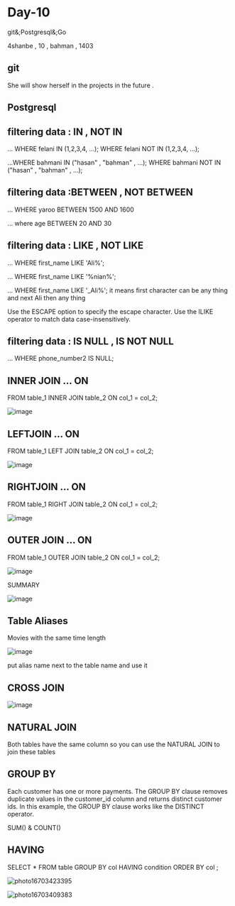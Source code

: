 # Day-10
git&;Postgresql&;Go

4shanbe , 10 , bahman , 1403

git
---

She will show herself in the projects in the future .

 Postgresql
-----------

filtering data : IN  , NOT IN
------------------------------

... WHERE felani IN (1,2,3,4, ...);    WHERE felani NOT IN (1,2,3,4, ...);

...WHERE bahmani IN ("hasan" , "bahman" , ...);    WHERE bahmani NOT IN ("hasan" , "bahman" , ...);


filtering data :BETWEEN , NOT BETWEEN
--------------------------------------

... WHERE yaroo BETWEEN 1500 AND 1600

... where age BETWEEN 20 AND 30

filtering data : LIKE , NOT LIKE
-----------------------------------

... WHERE first_name LIKE 'Ali%';

... WHERE first_name LIKE '%nian%';

... WHERE first_name LIKE '_Ali%';     it means first character can be any thing and next Ali then any thing

Use the ESCAPE option to specify the escape character.
Use the ILIKE operator to match data case-insensitively.

filtering data : IS NULL , IS NOT NULL
------------------------------------

... WHERE phone_number2 IS NULL; 

INNER JOIN  ... ON
------------------

FROM table_1 INNER JOIN table_2 ON col_1 = col_2;

![image](https://github.com/user-attachments/assets/055e098f-773e-40ff-8097-b7cf76c0c56c)

LEFTJOIN ... ON
------------

FROM table_1 LEFT JOIN table_2 ON col_1 = col_2;

![image](https://github.com/user-attachments/assets/6d0860d2-69a5-4b86-b79d-0281d2263634)

RIGHTJOIN ... ON
------------

FROM table_1 RIGHT JOIN table_2 ON col_1 = col_2;

![image](https://github.com/user-attachments/assets/76faaf42-e7d5-4f80-9659-5471499ada92)


OUTER JOIN ... ON
------------

FROM table_1 OUTER JOIN table_2 ON col_1 = col_2;

![image](https://github.com/user-attachments/assets/a92da86f-c88b-4c1e-817b-39df72eaa608)

SUMMARY

![image](https://github.com/user-attachments/assets/d871c91b-6a59-4d2c-a9a2-0cb79ae506c4)

Table Aliases
------------

Movies with the same time length

![image](https://github.com/user-attachments/assets/4ac1b529-fc13-49ac-89d4-3db007902df7)

put alias name next to the table name and use it


CROSS JOIN
-------

![image](https://github.com/user-attachments/assets/78d24bde-0eb2-4e70-8087-c74549a4f82c)

NATURAL JOIN
------------

Both tables have the same column so you can use the NATURAL JOIN to join these tables

GROUP BY
----------

Each customer has one or more payments. 
The GROUP BY clause removes duplicate values in the customer_id column and returns distinct customer ids.
In this example, the GROUP BY clause works like the DISTINCT operator.

SUM() & COUNT()

HAVING
-------

SELECT * FROM table GROUP BY col HAVING condition  ORDER BY col ;

![photo16703423395](https://github.com/user-attachments/assets/2b2d6893-2298-4ffd-8947-ce94f4def14b)

![photo16703409383](https://github.com/user-attachments/assets/d586cc03-c724-4407-9e64-3027e36e8917)
















